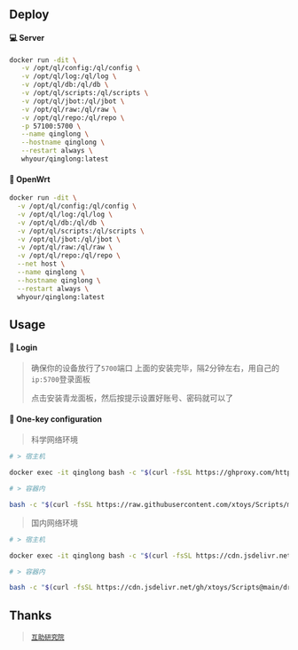 ## Deploy

#### 💻 Server

```sh
docker run -dit \
   -v /opt/ql/config:/ql/config \
   -v /opt/ql/log:/ql/log \
   -v /opt/ql/db:/ql/db \
   -v /opt/ql/scripts:/ql/scripts \
   -v /opt/ql/jbot:/ql/jbot \
   -v /opt/ql/raw:/ql/raw \
   -v /opt/ql/repo:/ql/repo \
   -p 57100:5700 \
   --name qinglong \
   --hostname qinglong \
   --restart always \
   whyour/qinglong:latest
```

#### 🚀 OpenWrt

```sh
docker run -dit \
  -v /opt/ql/config:/ql/config \
  -v /opt/ql/log:/ql/log \
  -v /opt/ql/db:/ql/db \
  -v /opt/ql/scripts:/ql/scripts \
  -v /opt/ql/jbot:/ql/jbot \
  -v /opt/ql/raw:/ql/raw \
  -v /opt/ql/repo:/ql/repo \
  --net host \
  --name qinglong \
  --hostname qinglong \
  --restart always \
  whyour/qinglong:latest
```

## Usage

#### 🚩 Login

> 确保你的设备放行了`5700`端口
> 上面的安装完毕，隔2分钟左右，用自己的`ip:5700`登录面板
>
> 点击安装青龙面板，然后按提示设置好账号、密码就可以了

#### 🎉 One-key configuration

> 科学网络环境

```sh
# > 宿主机

docker exec -it qinglong bash -c "$(curl -fsSL https://ghproxy.com/https://raw.githubusercontent.com/281677160/ql/main/custom.sh)"

# > 容器内

bash -c "$(curl -fsSL https://raw.githubusercontent.com/xtoys/Scripts/main/dragon/custom.sh)"
```

> 国内网络环境

```sh
# > 宿主机

docker exec -it qinglong bash -c "$(curl -fsSL https://cdn.jsdelivr.net/gh/xtoys/Scripts@main/dragon/custom-cdn.sh)"

# > 容器内

bash -c "$(curl -fsSL https://cdn.jsdelivr.net/gh/xtoys/Scripts@main/dragon/custom-cdn.sh)"
```

## Thanks

> [`互助研究院`](https://t.me/update_help)
